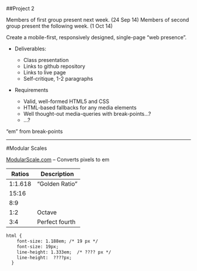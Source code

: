 
##Project 2

Members of first group present next week. (24 Sep 14)
Members of second group present the following week. (1 Oct 14)

Create a
    mobile-first,
        responsively designed,
            single-page
                “web presence”.

* Deliverables:
  * Class presentation
  * Links to github repository
  * Links to live page
  * Self-critique, 1-2 paragraphs


* Requirements
  * Valid, well-formed HTML5 and CSS
  * HTML-based fallbacks for any media elements
  * Well thought-out media-queries with break-points…?
  * …?


“em” from break-points

----

#Modular Scales

[ModularScale.com](http://modularscale.com/) – Converts pixels to em

| Ratios  | Description    |
|---------|----------------|
| 1:1.618 | “Golden Ratio” |
| 15:16   |                |
| 8:9     |                |
| 1:2     | Octave         |
| 3:4     | Perfect fourth |


```html
html {
    font-size: 1.188em; /* 19 px */
    font-size: 19px;
    line-height: 1.333em;  /* ???? px */
    line-height:  ????px;
  }
```




